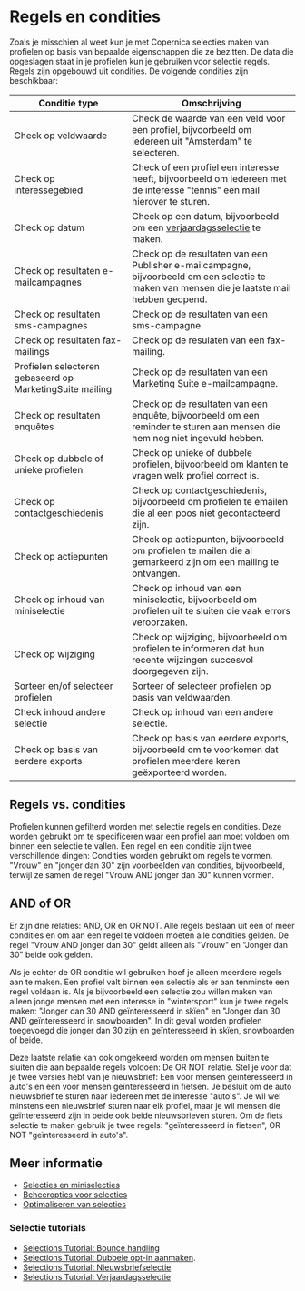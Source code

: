 # Regels en condities

Zoals je misschien al weet kun je met Copernica selecties maken van 
profielen op basis van bepaalde eigenschappen die ze bezitten. De data 
die opgeslagen staat in je profielen kun je gebruiken voor selectie 
regels. Regels zijn opgebouwd uit condities. De volgende condities 
zijn beschikbaar:

| Conditie type                                             | Omschrijving                                                                                                                                  |
|-----------------------------------------------------------|-----------------------------------------------------------------------------------------------------------------------------------------------|
| Check op veldwaarde                                       | Check de waarde van een veld voor een profiel, bijvoorbeeld om iedereen uit "Amsterdam" te selecteren.                                        |
| Check op interessegebied                                  | Check of een profiel een interesse heeft, bijvoorbeeld om iedereen met de interesse "tennis" een mail hierover te sturen.                     |
| Check op datum                                            | Check op een datum, bijvoorbeeld om een [verjaardagsselectie](./how-to-create-a-birthday-selection) te maken.                                 |
| Check op resultaten e-mailcampagnes                       | Check op de resultaten van een Publisher e-mailcampagne, bijvoorbeeld om een selectie te maken van mensen die je laatste mail hebben geopend. |
| Check op resultaten sms-campagnes                         | Check op de resultaten van een sms-campagne.                                                                                                  |
| Check op resultaten fax-mailings                          | Check op de resulaten van een fax-mailing.                                                                                                    |
| Profielen selecteren gebaseerd op MarketingSuite mailing  | Check op de resultaten van een Marketing Suite e-mailcampagne.                                                                                |
| Check op resultaten enquêtes                              | Check op de resultaten van een enquête, bijvoorbeeld om een reminder te sturen aan mensen die hem nog niet ingevuld hebben.                   |
| Check op dubbele of unieke profielen                      | Check op unieke of dubbele profielen, bijvoorbeeld om klanten te vragen welk profiel correct is.                                              |
| Check op contactgeschiedenis                              | Check op contactgeschiedenis, bijvoorbeeld om profielen te emailen die al een poos niet gecontacteerd zijn.                                   |
| Check op actiepunten                                      | Check op actiepunten, bijvoorbeeld om profielen te mailen die al gemarkeerd zijn om een mailing te ontvangen.                                 |
| Check op inhoud van miniselectie                          | Check op inhoud van een miniselectie, bijvoorbeeld om profielen uit te sluiten die vaak errors veroorzaken.                                   |
| Check op wijziging                                        | Check op wijziging, bijvoorbeeld om profielen te informeren dat hun recente wijzingen succesvol doorgegeven zijn.                             |
| Sorteer en/of selecteer profielen                         | Sorteer of selecteer profielen op basis van veldwaarden.                                                                                      |
| Check inhoud andere selectie                              | Check op inhoud van een andere selectie.                                                                                                      |
| Check op basis van eerdere exports                        | Check op basis van eerdere exports, bijvoorbeeld om te voorkomen dat profielen meerdere keren geëxporteerd worden.                            |

## Regels vs. condities

Profielen kunnen gefilterd worden met selectie regels en condities. 
Deze worden gebruikt om te specificeren waar een profiel aan moet 
voldoen om binnen een selectie te vallen. Een regel en een conditie 
zijn twee verschillende dingen: Condities worden gebruikt om regels 
te vormen. "Vrouw" en "jonger dan 30" zijn voorbeelden van condities, 
bijvoorbeeld, terwijl ze samen de regel "Vrouw AND jonger dan 30" kunnen 
vormen.

## AND of OR

Er zijn drie relaties: AND, OR en OR NOT. Alle regels bestaan uit een 
of meer condities en om aan een regel te voldoen moeten alle condities 
gelden. De regel "Vrouw AND jonger dan 30" geldt alleen als "Vrouw" en 
"Jonger dan 30" beide ook gelden.

Als je echter de OR conditie wil gebruiken hoef je alleen meerdere 
regels aan te maken. Een profiel valt binnen een selectie als er 
aan tenminste een regel voldaan is. Als je bijvoorbeeld een selectie 
zou willen maken van alleen jonge mensen met een interesse in "wintersport" 
kun je twee regels maken: "Jonger dan 30 AND geïnteresseerd in skïen" en 
"Jonger dan 30 AND geïnteresseerd in snowboarden". In dit geval 
worden profielen toegevoegd die jonger dan 30 zijn en geïnteresseerd in 
skïen, snowboarden of beide.

Deze laatste relatie kan ook omgekeerd worden om mensen buiten te sluiten 
die aan bepaalde regels voldoen: De OR NOT relatie. Stel je voor dat je 
twee versies hebt van je nieuwsbrief: Een voor mensen geïnteresseerd in 
auto's en een voor mensen geïnteresseerd in fietsen. Je besluit om de 
auto nieuwsbrief te sturen naar iedereen met de interesse "auto's". Je 
wil wel minstens een nieuwsbrief sturen naar elk profiel, maar je wil 
mensen die geïnteresseerd zijn in beide ook beide nieuwsbrieven sturen. 
Om de fiets selectie te maken gebruik je twee regels: "geïnteresseerd in 
fietsen", OR NOT "geïnteresseerd in auto's".                                                       

## Meer informatie

* [Selecties en miniselecties](selections-introduction)
* [Beheeropties voor selecties](selections-settings)
* [Optimaliseren van selecties](selections-optimalization)

### Selectie tutorials

* [Selections Tutorial: Bounce handling](./automatically-process-bounces) 
* [Selections Tutorial: Dubbele opt-in aanmaken](create-a-double-optin-for-new-subscribers).
* [Selections Tutorial: Nieuwsbriefselectie](./create-a-mailing-list)
* [Selections Tutorial: Verjaardagsselectie](./how-to-create-a-birthday-selection)
